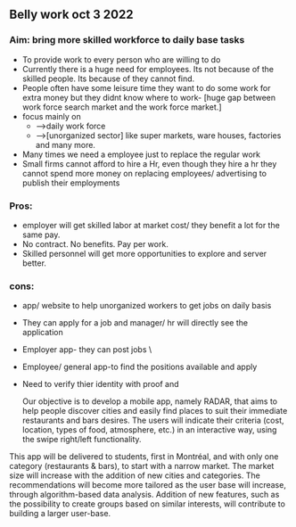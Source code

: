 ## Belly work oct 3 2022

### Aim: bring more skilled workforce to daily base tasks
- To provide work to every person who are willing to do
- Currently there is a huge need for employees. Its not because of the skilled people. Its because of they cannot find.
- People often have some leisure time they want to do some work for extra money but they didnt know where to work- [huge gap between work force search market and the work force market.]
- focus mainly on 
	- -->daily work force
	- -->[unorganized sector] like super markets, ware houses, factories and many more.
- Many times we need a employee just to replace the regular work
- Small firms cannot afford to hire a Hr, even though they hire a hr they cannot spend more money on replacing employees/ advertising to publish their employments
### Pros:
- employer will get skilled labor at market cost/ they benefit a lot for the same pay.
- No contract. No benefits. Pay per work. 
- Skilled personnel will get more opportunities to explore and server better.
### cons:
- app/ website to help unorganized workers to get jobs on daily basis
- They can apply for a job and manager/ hr will directly see the application
- Employer app- they can post jobs \
- Employee/ general app-to find the positions available and apply 
- Need to verify thier identity with proof and 

  Our objective is to develop a mobile app, namely RADAR, that aims to help people discover cities and easily find places to suit their immediate restaurants and bars desires. The users will indicate their criteria (cost, location, types of food, atmosphere, etc.) in an interactive way, using the swipe right/left functionality.

This app will be delivered to students, first in Montréal, and with only one category (restaurants & bars), to start with a narrow market. The market size will increase with the addition of new cities and categories. The recommendations will become more tailored as the user base will increase, through algorithm-based data analysis. Addition of new features, such as the possibility to create groups based on similar interests, will contribute to building a larger user-base.